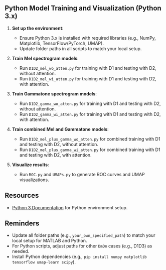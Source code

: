 ## Python Model Training and Visualization (Python 3.x)

1. **Set up the environment**:
   - Ensure Python 3.x is installed with required libraries (e.g., NumPy, Matplotlib, TensorFlow/PyTorch, UMAP).
   - Update folder paths in all scripts to match your local setup.

2. **Train Mel spectrogram models**:
   - Run `D1D2_mel_wo_atten.py` for training with D1 and testing with D2, without attention.
   - Run `D1D2_mel_wi_atten.py` for training with D1 and testing with D2, with attention.

3. **Train Gammatone spectrogram models**:
   - Run `D1D2_gamma_wo_atten.py` for training with D1 and testing with D2, without attention.
   - Run `D1D2_gamma_wi_atten.py` for training with D1 and testing with D2, with attention.

4. **Train combined Mel and Gammatone models**:
   - Run `D1D2_mel_plus_gamma_wo_atten.py` for combined training with D1 and testing with D2, without attention.
   - Run `D1D2_mel_plus_gamma_wi_atten.py` for combined training with D1 and testing with D2, with attention.

5. **Visualize results**:
   - Run `ROC.py` and `UMAPs.py` to generate ROC curves and UMAP visualizations.

## Resources

- [Python 3 Documentation](https://docs.python.org/3/) for Python environment setup.

## Reminders

- Update all folder paths (e.g., `your_own_specified_path`) to match your local setup for MATLAB and Python.
- For Python scripts, adjust paths for other `DmDn` cases (e.g., D1D3) as needed.
- Install Python dependencies (e.g., `pip install numpy matplotlib tensorflow umap-learn scipy`).
